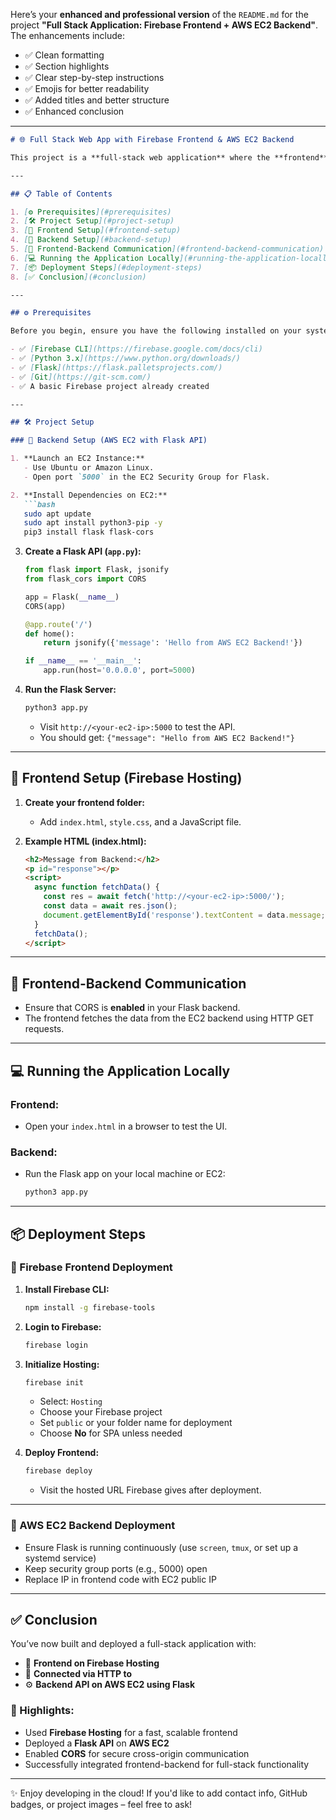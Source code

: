 Here’s your **enhanced and professional version** of the `README.md` for the project **"Full Stack Application: Firebase Frontend + AWS EC2 Backend"**. The enhancements include:

* ✅ Clean formatting
* ✅ Section highlights
* ✅ Clear step-by-step instructions
* ✅ Emojis for better readability
* ✅ Added titles and better structure
* ✅ Enhanced conclusion

---

````markdown
# 🌐 Full Stack Web App with Firebase Frontend & AWS EC2 Backend

This project is a **full-stack web application** where the **frontend** is hosted on **Firebase Hosting** and the **backend** is hosted on an **AWS EC2 instance** running a Flask API. The frontend interacts with the backend over HTTP requests to fetch and display real-time data.

---

## 📋 Table of Contents

1. [⚙️ Prerequisites](#️prerequisites)
2. [🛠️ Project Setup](#project-setup)
3. [🚀 Frontend Setup](#frontend-setup)
4. [🧠 Backend Setup](#backend-setup)
5. [🔗 Frontend-Backend Communication](#frontend-backend-communication)
6. [💻 Running the Application Locally](#running-the-application-locally)
7. [📦 Deployment Steps](#deployment-steps)
8. [✅ Conclusion](#conclusion)

---

## ⚙️ Prerequisites

Before you begin, ensure you have the following installed on your system:

- ✅ [Firebase CLI](https://firebase.google.com/docs/cli)  
- ✅ [Python 3.x](https://www.python.org/downloads/)  
- ✅ [Flask](https://flask.palletsprojects.com/)  
- ✅ [Git](https://git-scm.com/)  
- ✅ A basic Firebase project already created  

---

## 🛠️ Project Setup

### 🔧 Backend Setup (AWS EC2 with Flask API)

1. **Launch an EC2 Instance:**
   - Use Ubuntu or Amazon Linux.
   - Open port `5000` in the EC2 Security Group for Flask.

2. **Install Dependencies on EC2:**
   ```bash
   sudo apt update
   sudo apt install python3-pip -y
   pip3 install flask flask-cors
````

3. **Create a Flask API (`app.py`):**

   ```python
   from flask import Flask, jsonify
   from flask_cors import CORS

   app = Flask(__name__)
   CORS(app)

   @app.route('/')
   def home():
       return jsonify({'message': 'Hello from AWS EC2 Backend!'})

   if __name__ == '__main__':
       app.run(host='0.0.0.0', port=5000)
   ```

4. **Run the Flask Server:**

   ```bash
   python3 app.py
   ```

   * Visit `http://<your-ec2-ip>:5000` to test the API.
   * You should get: `{"message": "Hello from AWS EC2 Backend!"}`

---

## 🚀 Frontend Setup (Firebase Hosting)

1. **Create your frontend folder:**

   * Add `index.html`, `style.css`, and a JavaScript file.

2. **Example HTML (index.html):**

   ```html
   <h2>Message from Backend:</h2>
   <p id="response"></p>
   <script>
     async function fetchData() {
       const res = await fetch('http://<your-ec2-ip>:5000/');
       const data = await res.json();
       document.getElementById('response').textContent = data.message;
     }
     fetchData();
   </script>
   ```

---

## 🔗 Frontend-Backend Communication

* Ensure that CORS is **enabled** in your Flask backend.
* The frontend fetches the data from the EC2 backend using HTTP GET requests.

---

## 💻 Running the Application Locally

### Frontend:

* Open your `index.html` in a browser to test the UI.

### Backend:

* Run the Flask app on your local machine or EC2:

  ```bash
  python3 app.py
  ```

---

## 📦 Deployment Steps

### 🔹 Firebase Frontend Deployment

1. **Install Firebase CLI:**

   ```bash
   npm install -g firebase-tools
   ```

2. **Login to Firebase:**

   ```bash
   firebase login
   ```

3. **Initialize Hosting:**

   ```bash
   firebase init
   ```

   * Select: `Hosting`
   * Choose your Firebase project
   * Set `public` or your folder name for deployment
   * Choose **No** for SPA unless needed

4. **Deploy Frontend:**

   ```bash
   firebase deploy
   ```

   * Visit the hosted URL Firebase gives after deployment.

---

### 🔹 AWS EC2 Backend Deployment

* Ensure Flask is running continuously (use `screen`, `tmux`, or set up a systemd service)
* Keep security group ports (e.g., 5000) open
* Replace IP in frontend code with EC2 public IP

---

## ✅ Conclusion

You’ve now built and deployed a full-stack application with:

* 🎨 **Frontend on Firebase Hosting**
* 🔗 **Connected via HTTP to**
* ⚙️ **Backend API on AWS EC2 using Flask**

### 🧠 Highlights:

* Used **Firebase Hosting** for a fast, scalable frontend
* Deployed a **Flask API** on **AWS EC2**
* Enabled **CORS** for secure cross-origin communication
* Successfully integrated frontend-backend for full-stack functionality

---

✨ Enjoy developing in the cloud! If you'd like to add contact info, GitHub badges, or project images – feel free to ask!

```



